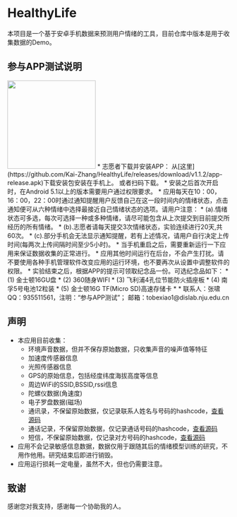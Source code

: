 HealthyLife
====


本项目是一个基于安卓手机数据来预测用户情绪的工具，目前仓库中版本是用于收集数据的Demo。  

## 参与APP测试说明
<img width="200" src="https://cloud.githubusercontent.com/assets/10338754/16143982/d0fb26d0-34a2-11e6-85e3-215a99795ec9.png">
* 志愿者下载并安装APP：
 从[这里](https://github.com/Kai-Zhang/HealthyLife/releases/download/v1.1.2/app-release.apk)下载安装包安装在手机上。
 或者扫码下载。
* 安装之后首次开启时，在Android 5.1以上的版本需要用户通过权限要求。
* 应用每天在10：00，16：00，22：00时通过通知提醒用户反馈自己在这一段时间内的情绪状态，点击通知便可从六种情绪中选择最接近自己情绪状态的选项。请用户注意：
 * (a).情绪状态可多选，每次可选择一种或多种情绪，请尽可能包含从上次提交到目前提交所经历的所有情绪。
 * (b).志愿者请每天提交3次情绪状态，实验连续进行20天,共60次。
 * (c).部分手机会无法显示通知提醒，若有上述情况，请用户自行决定上传时间(每两次上传间隔时间至少5小时)。
* 当手机重启之后，需要重新运行一下应用来保证数据收集的正常进行。
* 应用其他时间运行在后台，不会产生打扰。请不要使用各种手机管理软件改变应用的运行环境，也不要再次从设置中调整软件的权限。
* 实验结束之后，根据APP的提示可领取纪念品一份。可选纪念品如下：
* (1) 金士顿16GU盘
* (2) 360随身WIFI
* (3) 飞利浦4孔位节能防火插座板
* (4) 南孚5号电池12粒装
* (5) 金士顿16G TF(Micro SD)高速存储卡
* 
* 联系人：张啸  QQ：935511561，注明：“参与APP测试”； 邮箱：tobexiao1@dislab.nju.edu.cn


## 声明
* 本应用目前收集：
    * 环境声音数据，但并不保存原始数据，只收集声音的噪声值等特征
    * 加速度传感器信息
    * 光照传感器信息
    * GPS的原始信息，包括经度纬度海拔高度等信息
    * 周边WiFi的SSID,BSSID,rssi信息
    * 陀螺仪数据(角速度)
    * 电子罗盘数据(磁场)
    * 通讯录，不保留原始数据，仅记录联系人姓名与号码的hashcode，[查看源码](https://github.com/Kai-Zhang/HealthyLife/blob/ekman/app/src/main/java/org/graduation/collector/ContactCollector.java)
    * 通话记录，不保留原始数据，仅记录通话号码的hashcode，[查看源码](https://github.com/Kai-Zhang/HealthyLife/blob/ekman/app/src/main/java/org/graduation/collector/ContactCollector.java)
    * 短信，不保留原始数据，仅记录对方号码的hashcode，[查看源码](https://github.com/Kai-Zhang/HealthyLife/blob/ekman/app/src/main/java/org/graduation/collector/ContactCollector.java)
* 应用不会记录敏感信息数据，数据仅用于跟随其后的情绪模型训练的研究，不用作他用。研究结束后即进行销毁。
* 应用运行损耗一定电量，虽然不大，但也仍需要注意。

## 致谢
感谢您对我支持，感谢每一个协助我的人。
